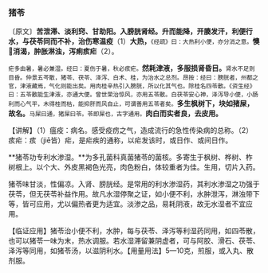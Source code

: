 ### 猪苓

〔原文〕**苦泄滞、淡利窍、甘助阳。入膀胱肾经。升而能降，开腠发汗，利便行水，与茯苓同而不补，治伤寒温疫**（1）**大热，**<small>《经疏》曰：大热利小便，亦分消之意。</small>**懊𢙐消渴，肿胀淋浊，泻痢痎疟**（2）。

<small>疟多由暑，暑必兼湿。经曰：夏伤于暑，秋必痎疟。</small>**然耗津液，多服损肾昏目。**<small>肾水不足则目昏。仲景五芩散，猪苓、茯苓、泽泻、白术、桂，为治水之总剂。昂按：经曰：膀胱者，州都之官，津液藏焉，气化则能出矣。用肉桂辛热引入膀胱，所以化其气也。除桂名四苓散。《资生经》曰：五苓散能生津液，亦通大便。曾世荣治惊风，亦用五苓散。白茯苓安心神，泽泻导小便，小肠利而心气平，木得桂而枯，能抑肝而风自止，可谓善用五苓者矣。</small>**多生枫树下，块如猪屎，故名。**<small>马屎曰通，猪屎曰苓。苓即屎也，古字通用。</small>**肉白而实者良，去皮用。**

【讲解】（1）瘟疫：病名。感受疫疠之气，造成流行的急性传染病的总称。（2）痎疟：痎（jiē皆）疟，是疟疾的通称，以疟发该时，或日作、或间日作。

**猪苓功专利水渗湿。**为多孔菌科真菌猪苓的菌核。多寄生于枫树、桦树、柞树根上。以个大、外皮黑褐色光亮，肉色粉白，体较重者为佳。生用，切片入药。

猪苓味甘淡，性偏凉。入肾、膀胱经。是常用的利水渗湿药，其利水渗湿之功强于茯苓，但无茯苓补益作用。故凡水湿停聚之证，如小便不利，水肿泄泻，淋浊带下等，皆可应用，尤以偏热者更为适宜。淡渗之品，易耗阴液，故无水湿者不宜应用。

【临证应用】猪苓治小便不利，水肿，每与茯苓、泽泻等利湿药同用，如四苓散，也可以猪苓一味为末，热水调服。若水湿滞留兼阴虚者，可与阿胶、滑石、茯苓、泽泻等同用，如猪苓汤，以滋阴利水。【用量用法】5—10克，煎服，或入丸、散剂服。
